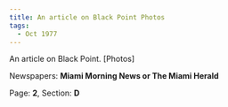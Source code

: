 ```yaml
---  
title: An article on Black Point Photos  
tags:  
  - Oct 1977  
---  
```

  
An article on Black Point. [Photos]  
  
Newspapers: **Miami Morning News or The Miami Herald**  
  
Page: **2**, Section: **D** 
